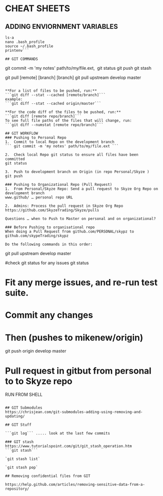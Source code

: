# CHEAT SHEETS

## ADDING ENVIORNMENT VARIABLES
```pwd
ls-a
nano .bash_profile
source ~/.bash_profile
printenv```

## GIT COMMANDS
```
git commit -m 'my notes' path/to/my/file.ext, 
git status
git push
git stash

git pull [remote] [branch] [branch]
git pull upstream develop master
```

**For a list of files to be pushed, run:**
```git diff --stat --cached [remote/branch]```
example:
```git diff --stat --cached origin/master```

**For the code diff of the files to be pushed, run:**
```git diff [remote repo/branch]```
To see full file paths of the files that will change, run:
```git diff --numstat [remote repo/branch]```

## GIT WORKFLOW
### Pushing to Personal Repo
1.	Commit to local Repo on the development branch
``` git commit -m 'my notes' path/to/my/file.ext ```

2.	Check local Repo git status to ensure all files have been committed
git status

3.	Push to development branch on Origin (in repo Personal/Skyze )
git push

### Pushing to Organizational Repo (Pull Request)
1.	From Personal/Skyze Repo: Send a pull request to Skyze Org Repo on development branch
www.github/ … personal repo URL

2.	Admins: Process the pull request in Skyze Org Repo
https://github.com/SkyzeTrading/Skyze/pulls

Questions … when to Push to Master on personal and on organizational?

### Before Pushing to organisational repo
When doing a Pull Request from github.com/PERSONAL/skypz to github.com/skypeTrading/skypz

Do the following commands in this order:
```
git pull upstream develop master

#check git status for any issues
git status

# Fit any merge issues, and re-run test suite.
# Commit any changes

# Then (pushes to mikenew/origin)
git push origin develop master

# Pull request in gitbut from personal to to Skyze repo
RUN FROM SHELL
```

## GIT Submodules
https://chrisjean.com/git-submodules-adding-using-removing-and-updating/

## GIT Stuff

```git log``` ..... look at the last few commits

### GIT stash
https://www.tutorialspoint.com/git/git_stash_operation.htm
```git stash```

`git stash list`

`git stash pop`

## Removing confidential files from GIT

https://help.github.com/articles/removing-sensitive-data-from-a-repository/
